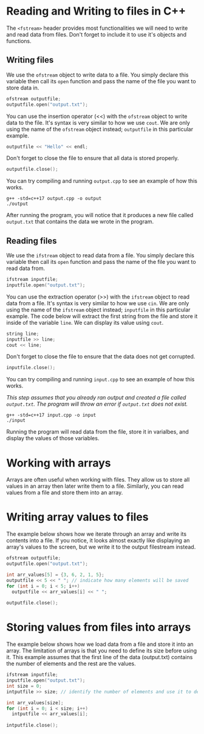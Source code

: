 # Reading and Writing to files in C++
The `<fstream>` header provides most functionalities we will need to write and read data from files. Don't forget to include it to use it's objects and functions.

## Writing files ##
We use the `ofstream` object to write data to a file. You simply declare this variable then call its `open` function and pass the name of the file you want to store data in.

```cpp
ofstream outputfile;
outputfile.open("output.txt");
```

You can use the insertion operator (<<) with the `ofstream` object to write data to the file. It's syntax is very similar to how we use `cout`. We are only using the name of the `ofstream` object instead; `outputfile` in this particular example.

```cpp
outputfile << "Hello" << endl;
```

Don't forget to close the file to ensure that all data is stored properly.

```cpp
outputfile.close();
```

You can try compiling and running `output.cpp` to see an example of how this works.

```
g++ -std=c++17 output.cpp -o output
./output
```

After running the program, you will notice that it produces a new file called `output.txt` that contains the data we wrote in the program.

## Reading files ##
We use the `ifstream` object to read data from a file. You simply declare this variable then call its `open` function and pass the name of the file you want to read data from.

```cpp
ifstream inputfile;
inputfile.open("output.txt");
```

You can use the extraction operator (>>) with the `ifstream` object to read data from a file. It's syntax is very similar to how we use `cin`. We are only using the name of the `ifstream` object instead; `inputfile` in this particular example. The code below will extract the first string from the file and store it inside of the variable `line`. We can display its value using `cout`.

```cpp
string line;
inputfile >> line;
cout << line;
```

Don't forget to close the file to ensure that the data does not get corrupted.

```cpp
inputfile.close();
```

You can try compiling and running `input.cpp` to see an example of how this works.

*This step assumes that you already ran output and created a file called `output.txt`. The program will throw an error if `output.txt` does not exist.*

```
g++ -std=c++17 input.cpp -o input
./input
```

Running the program will read data from the file, store it in varialbes, and display the values of those variables.

# Working with arrays
Arrays are often useful when working with files. They allow us to store all values in an array then later write them to a file. Similarly, you can read values from a file and store them into an array.

# Writing array values to files
The example below shows how we iterate through an array and write its contents into a file. If you notice, it looks almost exactly like displaying an array's values to the screen, but we write it to the output filestream instead.

```cpp
ofstream outputfile;
outputfile.open("output.txt");

int arr_values[5] = {3, 6, 2, 1, 5};
outputfile << 5 << " "; // indicate how many elements will be saved
for (int i = 0; i < 5; i++)
  outputfile << arr_values[i] << " ";
  
outputfile.close();
```

# Storing values from files into arrays
The example below shows how we load data from a file and store it into an array. The limitation of arrays is that you need to define its size before using it. This example assumes that the first line of the data (output.txt) contains the number of elements and the rest are the values.

```cpp
ifstream inputfile;
inputfile.open("output.txt");
int size = 0;
intputfile >> size; // identify the number of elements and use it to define the array size

int arr_values[size];
for (int i = 0; i < size; i++)
  intputfile << arr_values[i];
  
intputfile.close();

```

